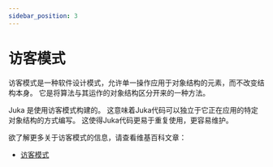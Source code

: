```yaml
---
sidebar_position: 3
---
```


# 访客模式

访客模式是一种软件设计模式，允许单一操作应用于对象结构的元素，而不改变结构本身。 它是将算法与其运作的对象结构区分开来的一种方法。

Juka 是使用访客模式构建的。 这意味着Juka代码可以独立于它正在应用的特定对象结构的方式编写。 这使得Juka代码更易于重复使用，更容易维护。

欲了解更多关于访客模式的信息，请查看维基百科文章：

* [访客模式](https://en.wikipedia.org/wiki/Visitor_pattern)
